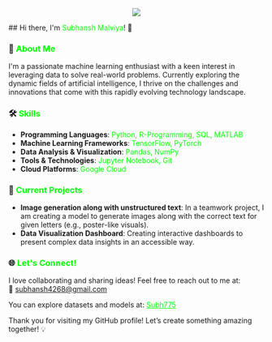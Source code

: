 <p align="center">
     <img src="https://readme-typing-svg.demolab.com/?lines=MACHINE%20LEARNING%20ENTHUSIAST%20;DATA%20SCIENTIST%20;ARTIFICIAL%20INTELLIGENCE%20(AI);AI%20 RESEARCHER%20;LEARNING%20DEVELOPER%20;DEEP%20LEARNING%20PRACTITIONER&font=fira%20Code&center=true&width=440&height=35&color=20C20E&vCenter=true&pause=1000&size=22" />
</p>
## Hi there, I'm <span style="color:#00FF00;">Subhansh Malviya</span>! 👋

### 🚀 <span style="color:#00FF00;">About Me</span>
I'm a passionate machine learning enthusiast with a keen interest in leveraging data to solve real-world problems. Currently exploring the dynamic fields of artificial intelligence, I thrive on the challenges and innovations that come with this rapidly evolving technology landscape.

### 🛠️ <span style="color:#00FF00;">Skills</span>
- **Programming Languages**: <span style="color:#00FF00;">Python, R-Programming, SQL, MATLAB</span>  
- **Machine Learning Frameworks**: <span style="color:#00FF00;">TensorFlow, PyTorch</span>  
- **Data Analysis & Visualization**: <span style="color:#00FF00;">Pandas, NumPy</span>  
- **Tools & Technologies**: <span style="color:#00FF00;">Jupyter Notebook, Git</span>  
- **Cloud Platforms**: <span style="color:#00FF00;">Google Cloud</span>  

### 📂 <span style="color:#00FF00;">Current Projects</span>
- **Image generation along with unstructured text**: In a teamwork project, I am creating a model to generate images along with the correct text for given letters (e.g., poster-like visuals).  
- **Data Visualization Dashboard**: Creating interactive dashboards to present complex data insights in an accessible way.  

### 🌐 <span style="color:#00FF00;">Let's Connect!</span>
I love collaborating and sharing ideas! Feel free to reach out to me at:  
📧 <span style="color:#00FF00;">subhansh4268@gmail.com</span>  

You can explore datasets and models at: <a href="https://github.com/subh-775" style="color:#00FF00;">Subh775</a>  

Thank you for visiting my GitHub profile! Let’s create something amazing together! 💡
